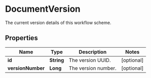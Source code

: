 

# DocumentVersion

The current version details of this workflow scheme.

## Properties

| Name | Type | Description | Notes |
|------------ | ------------- | ------------- | -------------|
|**id** | **String** | The version UUID. |  [optional] |
|**versionNumber** | **Long** | The version number. |  [optional] |




